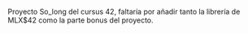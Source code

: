Proyecto So_long del cursus 42, faltaría por añadir tanto la librería de MLX$42 como la parte bonus del proyecto.
